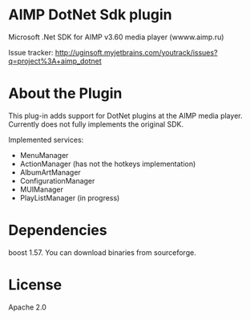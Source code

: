 # AIMP DotNet Sdk plugin
 Microsoft .Net SDK for AIMP v3.60 media player (wwww.aimp.ru)
 
 Issue tracker: http://uginsoft.myjetbrains.com/youtrack/issues?q=project%3A+aimp_dotnet

# About the Plugin
 This plug-in adds support for DotNet plugins at the AIMP media player.
 Currently does not fully implements the original SDK.
 
 Implemented services:
 - MenuManager
 - ActionManager (has not the hotkeys implementation)
 - AlbumArtManager
 - ConfigurationManager
 - MUIManager
 - PlayListManager (in progress)

# Dependencies
 boost 1.57. You can download binaries from sourceforge.
 
# License
Apache 2.0
